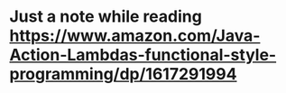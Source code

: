 # Just a note while reading https://www.amazon.com/Java-Action-Lambdas-functional-style-programming/dp/1617291994
